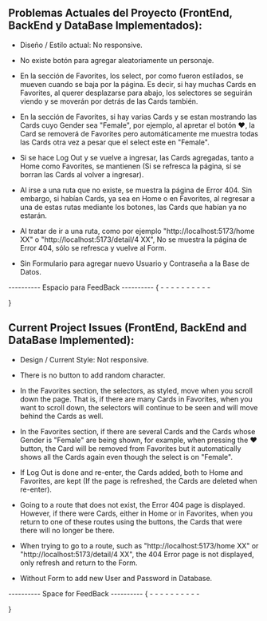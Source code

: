 ## Problemas Actuales del Proyecto (FrontEnd,  BackEnd y DataBase Implementados):

- Diseño / Estilo actual: No responsive.  

- No existe botón para agregar aleatoriamente un personaje. 

- En la sección de Favorites, los select, por como fueron estilados, se mueven cuando se baja por la página. Es decir, si hay muchas Cards en Favorites, al querer desplazarse para abajo, los selectores se seguirán viendo y se moverán por detrás de las Cards también.

- En la sección de Favorites, si hay varias Cards y se estan mostrando las Cards cuyo Gender sea "Female", por ejemplo, al apretar el botón ❤️, la Card se removerá de Favorites pero automáticamente me muestra todas las Cards otra vez a pesar que el select este en "Female". 

- Si se hace Log Out y se vuelve a ingresar, las Cards agregadas, tanto a Home como Favorites, se mantienen (Si se refresca la página, sí se borran las Cards al volver a ingresar).

- Al irse a una ruta que no existe, se muestra la página de Error 404. Sin embargo, si habían Cards, ya sea en Home o en Favorites, al regresar a una de estas rutas mediante los botones, las Cards que habían ya no estarán. 

- Al tratar de ir a una ruta, como por ejemplo "http://localhost:5173/home XX" o "http://localhost:5173/detail/4 XX", No se muestra la página de Error 404, sólo se refresca y vuelve al Form. 

- Sin Formulario para agregar nuevo Usuario y Contraseña a la Base de Datos.

----------   Espacio para FeedBack   ----------
{
    - 
    -
    -
    -
    -
    -
    -
    -
    -
    -

}

## Current Project Issues (FrontEnd, BackEnd and DataBase Implemented):

- Design / Current Style: Not responsive. 

- There is no button to add random character. 

- In the Favorites section, the selectors, as styled, move when you scroll down the page. That is, if there are many Cards in Favorites, when you want to scroll down, the selectors will continue to be seen and will move behind the Cards as well.

- In the Favorites section, if there are several Cards and the Cards whose Gender is "Female" are being shown, for example, when pressing the ❤️ button, the Card will be removed from Favorites but it automatically shows all the Cards again even though the select is on "Female".  

- If Log Out is done and re-enter, the Cards added, both to Home and Favorites, are kept (If the page is refreshed, the Cards are deleted when re-enter).

- Going to a route that does not exist, the Error 404 page is displayed. However, if there were Cards, either in Home or in Favorites, when you return to one of these routes using the buttons, the Cards that were there will no longer be there. 

- When trying to go to a route, such as "http://localhost:5173/home XX" or "http://localhost:5173/detail/4 XX", the 404 Error page is not displayed, only refresh and return to the Form.

- Without Form to add new User and Password in Database.

----------   Space for FeedBack   ----------
{
    - 
    -
    -
    -
    -
    -
    -
    -
    -
    -
    
}